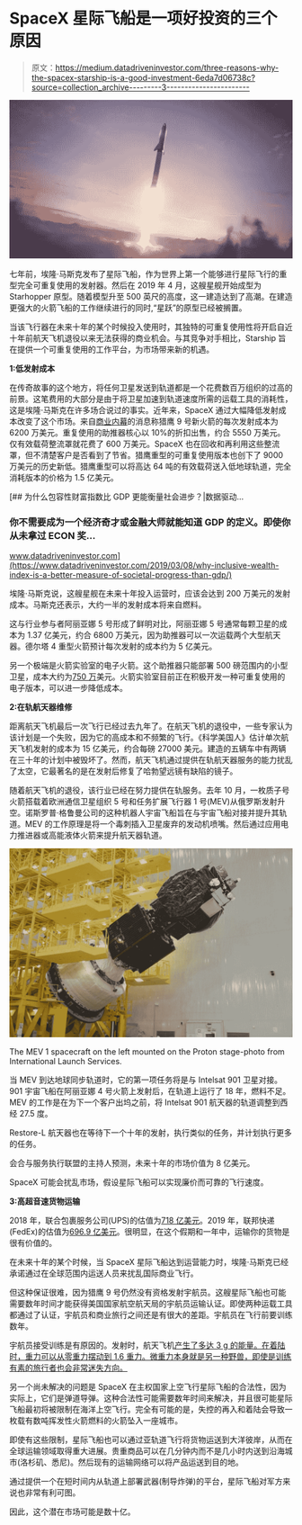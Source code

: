 # SpaceX 星际飞船是一项好投资的三个原因

> 原文：<https://medium.datadriveninvestor.com/three-reasons-why-the-spacex-starship-is-a-good-investment-6eda7d06738c?source=collection_archive---------3----------------------->

![](img/86789b43da41e6ba70057a9b7bac094f.png)

七年前，埃隆·马斯克发布了星际飞船，作为世界上第一个能够进行星际飞行的重型完全可重复使用的发射器。然后在 2019 年 4 月，这艘星舰开始成型为 Starhopper 原型。随着模型升至 500 英尺的高度，这一建造达到了高潮。在建造更强大的火箭飞船的工作继续进行的同时,“星跃”的原型已经被搁置。

当该飞行器在未来十年的某个时候投入使用时，其独特的可重复使用性将开启自近十年前航天飞机退役以来无法获得的商业机会。与其竞争对手相比，Starship 旨在提供一个可重复使用的工作平台，为市场带来新的机遇。

**1:低发射成本**

在传奇故事的这个地方，将任何卫星发送到轨道都是一个花费数百万组织的过高的前景。这笔费用的大部分是由于将卫星加速到轨道速度所需的运载工具的消耗性，这是埃隆·马斯克在许多场合说过的事实。近年来，SpaceX 通过大幅降低发射成本改变了这个市场。来自[商业内幕](https://www.businessinsider.com/spacex-reusable-rocket-launch-costs-profits-2017-6#we-also-account-for-the-reuse-of-spacexs-6-million-rocket-nosecone-or-fairing-since-musk-only-recently-announced-that-they-can-be-safely-recovered-9)的消息称猎鹰 9 号新火箭的每次发射成本为 6200 万美元。重复使用的助推器核心以 10%的折扣出售，约合 5550 万美元。仅有效载荷整流罩就花费了 600 万美元。SpaceX 也在回收和再利用这些整流罩，但不清楚客户是否看到了节省。猎鹰重型的可重复使用版本也创下了 9000 万美元的历史新低。猎鹰重型可以将高达 64 吨的有效载荷送入低地球轨道，完全消耗版本的价格为 1.5 亿美元。

[](https://www.datadriveninvestor.com/2019/03/08/why-inclusive-wealth-index-is-a-better-measure-of-societal-progress-than-gdp/) [## 为什么包容性财富指数比 GDP 更能衡量社会进步？|数据驱动…

### 你不需要成为一个经济奇才或金融大师就能知道 GDP 的定义。即使你从未拿过 ECON 奖…

www.datadriveninvestor.com](https://www.datadriveninvestor.com/2019/03/08/why-inclusive-wealth-index-is-a-better-measure-of-societal-progress-than-gdp/) 

埃隆·马斯克说，这艘星舰在未来十年投入运营时，应该会达到 200 万美元的发射成本。马斯克还表示，大约一半的发射成本将来自燃料。

这与行业参与者阿丽亚娜 5 号形成了鲜明对比，阿丽亚娜 5 号通常每颗卫星的成本为 1.37 亿美元，约合 6800 万美元，因为助推器可以一次运载两个大型航天器。德尔塔 4 重型火箭预计每次发射的成本约为 5 亿美元。

另一个极端是火箭实验室的电子火箭。这个助推器只能部署 500 磅范围内的小型卫星，成本大约为[750 万](https://www.bloomberg.com/news/articles/2019-08-07/a-new-way-to-make-rockets-reusable-catch-them-with-a-helicopter)美元。火箭实验室目前正在积极开发一种可重复使用的电子版本，可以进一步降低成本。

**2:在轨航天器维修**

距离航天飞机最后一次飞行已经过去九年了。在航天飞机的退役中，一些专家认为该计划是一个失败，因为它的高成本和不频繁的飞行。《科学美国人》估计单次航天飞机发射的成本为 15 亿美元，约合每磅 27000 美元。建造的五辆车中有两辆在三十年的计划中被毁坏了。然而，航天飞机通过提供在轨航天器服务的能力扰乱了太空，它最著名的是在发射后修复了哈勃望远镜有缺陷的镜子。

随着航天飞机的退役，该行业已经在努力提供在轨服务。去年 10 月，一枚质子号火箭搭载着欧洲通信卫星组织 5 号和任务扩展飞行器 1 号(MEV)从俄罗斯发射升空。诺斯罗普·格鲁曼公司的这种机器人宇宙飞船旨在与宇宙飞船对接并提升其轨道。MEV 的工作原理是将一个毒刺插入卫星废弃的发动机喷嘴。然后通过应用电力推进器或高能液体火箭来提升航天器轨道。

![](img/c593d0aed91cddf88483e5226b6b75f0.png)

The MEV 1 spacecraft on the left mounted on the Proton stage-photo from International Launch Services.

当 MEV 到达地球同步轨道时，它的第一项任务将是与 Intelsat 901 卫星对接。901 宇宙飞船在阿丽亚娜 4 号火箭上发射后，在轨道上运行了 18 年，燃料不足。MEV 的工作是在为下一个客户出坞之前，将 Intelsat 901 航天器的轨道调整到西经 27.5 度。

Restore-L 航天器也在等待下一个十年的发射，执行类似的任务，并计划执行更多的任务。

会合与服务执行联盟的主持人预测，未来十年的市场价值为 8 亿美元。

SpaceX 可能会扰乱市场，假设星际飞船可以实现廉价而可靠的飞行速度。

**3:高超音速货物运输**

2018 年，联合包裹服务公司(UPS)的估值为[718 亿美元](https://www.macrotrends.net/stocks/charts/UPS/ups/revenue)。2019 年，联邦快递(FedEx)的估值为[696.9 亿美元](https://www.macrotrends.net/stocks/charts/FDX/fedex/revenue)。很明显，在这个假期和一年中，运输你的货物是很有价值的。

在未来十年的某个时候，当 SpaceX 星际飞船达到运营能力时，埃隆·马斯克已经承诺通过在全球范围内运送人员来扰乱国际商业飞行。

但这种保证很难，因为猎鹰 9 号仍然没有资格发射宇航员。这艘星际飞船也可能需要数年时间才能获得美国国家航空航天局的宇航员运输认证。即使两种运载工具都通过了认证，宇航员和商业旅行之间还是有很大的差距。宇航员在飞行前要训练数年。

宇航员接受训练是有原因的。发射时，航天飞机[产生了多达 3 g 的能量。在着陆时，重力可以从零重力摆动到 1.6 重力。微重力本身就是另一种野兽，即使是训练有素的旅行者也会非常迷失方向。](https://www.nasa.gov/centers/johnson/pdf/584739main_Wings-ch5d-pgs370-407.pdf)

另一个尚未解决的问题是 SpaceX 在主权国家上空飞行星际飞船的合法性，因为实际上，它们是弹道导弹。这种合法性可能需要数年时间来解决，并且很可能星际飞船最初将被限制在海洋上空飞行。完全有可能的是，失控的再入和着陆会导致一枚载有数吨挥发性火箭燃料的火箭坠入一座城市。

即使有这些限制，星际飞船也可以通过亚轨道飞行将货物运送到大洋彼岸，从而在全球运输领域取得重大进展。贵重商品可以在几分钟内而不是几小时内送到沿海城市(洛杉矶、悉尼)。然后现有的运输网络可以将产品运送到目的地。

通过提供一个在短时间内从轨道上部署武器(制导炸弹)的平台，星际飞船对军方来说也非常有利可图。

因此，这个潜在市场可能是数十亿。